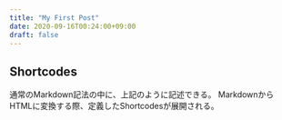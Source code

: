 ```yaml
---
title: "My First Post"
date: 2020-09-16T00:24:00+09:00
draft: false
---
```


## Shortcodes

通常のMarkdown記法の中に、上記のように記述できる。
MarkdownからHTMLに変換する際、定義したShortcodesが展開される。
